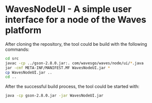 # WavesNodeUI - A simple user interface for a node of the Waves platform
After cloning the repository, the tool could be build with the following commands:
```sh
cd src
javac -cp ../gson-2.8.0.jar:. com/wavesgo/waves/node/ui/*.java
jar -cmf META-INF/MANIFEST.MF WavesNodeUI.jar *
cp WavesNodeUI.jar ..
cd ..
```
After the successful build process, the tool could be started with:
```sh
java -cp gson-2.8.0.jar -jar WavesNodeUI.jar
```
